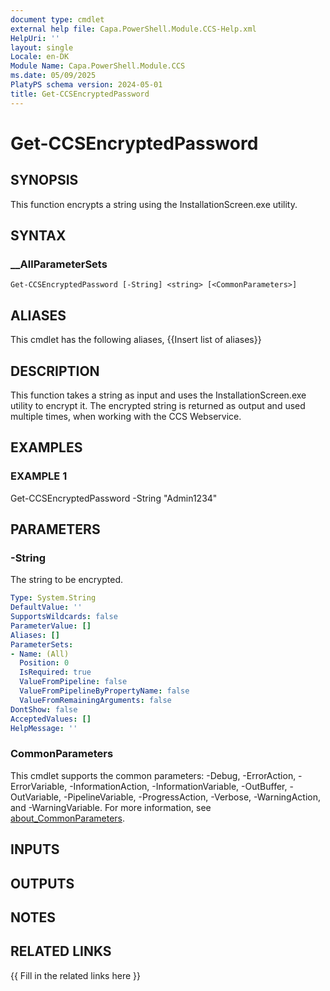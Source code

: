 ```yaml
---
document type: cmdlet
external help file: Capa.PowerShell.Module.CCS-Help.xml
HelpUri: ''
layout: single
Locale: en-DK
Module Name: Capa.PowerShell.Module.CCS
ms.date: 05/09/2025
PlatyPS schema version: 2024-05-01
title: Get-CCSEncryptedPassword
---
```


# Get-CCSEncryptedPassword

## SYNOPSIS

This function encrypts a string using the InstallationScreen.exe utility.

## SYNTAX

### __AllParameterSets

```
Get-CCSEncryptedPassword [-String] <string> [<CommonParameters>]
```

## ALIASES

This cmdlet has the following aliases,
  {{Insert list of aliases}}

## DESCRIPTION

This function takes a string as input and uses the InstallationScreen.exe utility to encrypt it.
The encrypted string is returned as output and used multiple times, when working with the CCS Webservice.

## EXAMPLES

### EXAMPLE 1

Get-CCSEncryptedPassword -String "Admin1234"

## PARAMETERS

### -String

The string to be encrypted.

```yaml
Type: System.String
DefaultValue: ''
SupportsWildcards: false
ParameterValue: []
Aliases: []
ParameterSets:
- Name: (All)
  Position: 0
  IsRequired: true
  ValueFromPipeline: false
  ValueFromPipelineByPropertyName: false
  ValueFromRemainingArguments: false
DontShow: false
AcceptedValues: []
HelpMessage: ''
```

### CommonParameters

This cmdlet supports the common parameters: -Debug, -ErrorAction, -ErrorVariable,
-InformationAction, -InformationVariable, -OutBuffer, -OutVariable, -PipelineVariable,
-ProgressAction, -Verbose, -WarningAction, and -WarningVariable. For more information, see
[about_CommonParameters](https://go.microsoft.com/fwlink/?LinkID=113216).

## INPUTS

## OUTPUTS

## NOTES

## RELATED LINKS

{{ Fill in the related links here }}

